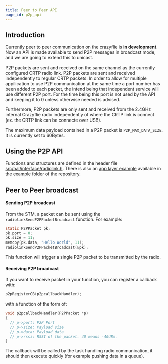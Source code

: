 ```yaml
---
title: Peer to Peer API
page_id: p2p_api
---
```


## Introduction
Currently peer to peer communication on the crazyflie is **in development**. Now an API is made available to send P2P 
messages in broadcast mode, and we are going to extend this to unicast.

P2P packets are sent and received on the same channel as the currently configured CRTP radio link. P2P packets are sent and received independently to regular CRTP packets. In order to allow for multiple appilication to use P2P communication at the same time a port number has been added to each packet, the intend being that independent service will use different P2P port. For the time being this port is not used by the API and keeping it to 0 unless otherwise needed is advised.

Furthermore, P2P packets are only sent and received from the 2.4GHz internal Crazyflie radio independently of where the CRTP link is connect (ex. the CRTP link can be connecte over USB).

The maximum data payload contained in a P2P packet is ```P2P_MAX_DATA_SIZE```. It is currently set to 60Bytes.

## Using the P2P API
Functions and structures are defined in the header file [src/hal/interface/radiolink.h](https://github.com/bitcraze/crazyflie-firmware/blob/master/src/hal/interface/radiolink.h). There is also an [app layer example](https://github.com/bitcraze/crazyflie-firmware/tree/master/examples/app_peer_to_peer) available in the example folder of the repository.

## Peer to Peer broadcast

#### Sending P2P broadcast

From the STM, a packet can be sent using the ```radiolinkSendP2PPacketBroadcast``` function. For example:

```c
static P2PPacket pk;
pk.port = 0;
pk.size = 11;
memcpy(pk.data, "Hello World", 11);
radiolinkSendP2PPacketBroadcast(&pk);
```

This function will trigger a single P2P packet to be transmitted by the radio.

#### Receiving P2P broadcast

If you want to receive packet in your function, you can register a callback with:

```c
p2pRegisterCB(p2pcallbackHandler);
```
    
with a function of the form of:
```c
void p2pcallbackHandler(P2PPacket *p)
{
  // p->port: P2P Port
  // p->size: Payload size
  // p->data: Payload data
  // p->rssi: RSSI of the packet. 40 means -40dBm.
}
```

The callback will be called by the task handling radio communication, it should then execute quickly (for example pushing data in a queue).



